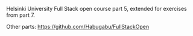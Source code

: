 Helsinki University Full Stack open course part 5, extended for exercises from part 7.

Other parts: https://github.com/Habugabu/FullStackOpen
